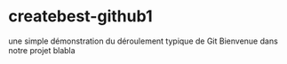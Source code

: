 # createbest-github1
une simple démonstration du déroulement typique de Git
 Bienvenue dans notre projet  blabla 